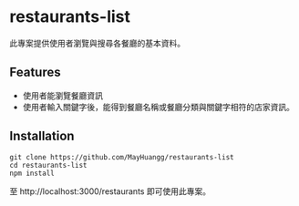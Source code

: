 # restaurants-list
此專案提供使用者瀏覽與搜尋各餐廳的基本資料。

## Features
* 使用者能瀏覽餐廳資訊
* 使用者輸入關鍵字後，能得到餐廳名稱或餐廳分類與關鍵字相符的店家資訊。

## Installation
```
git clone https://github.com/MayHuangg/restaurants-list
cd restaurants-list
npm install
```
至 http://localhost:3000/restaurants 即可使用此專案。
